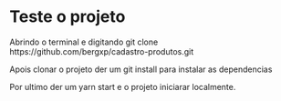 <h1>Teste o projeto</h1>
<p>Abrindo o terminal e digitando git clone https://github.com/bergxp/cadastro-produtos.git </p>
<p>Apois clonar o projeto der um git install para instalar as dependencias </p>
<p> Por ultimo der um yarn start e o projeto iniciarar localmente. </p>
